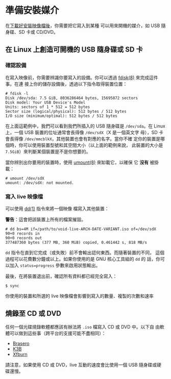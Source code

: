 # 準備安裝媒介

在[下載好安裝映像檔後](../index.md#下載安裝映像)，你需要把它寫入到某種
可以用來開機的媒介，如 USB 隨身碟、SD 卡或 CD/DVD。

## 在 Linux 上創造可開機的 USB 隨身碟或 SD 卡

### 確認設備

在寫入映像前，你需要辨識你要寫入的設備。你可以透過
[fdisk(8)](https://man.voidlinux.org/man8/fdisk.8) 來完成這件事。在連
接上你的儲存設備後，透過以下指令取得裝置位置：

```
# fdisk -l
Disk /dev/sda: 7.5 GiB, 8036286464 bytes, 15695872 sectors
Disk model: Your USB Device's Model
Units: sectors of 1 * 512 = 512 bytes
Sector size (logical/physical): 512 bytes / 512 bytes
I/O size (minimum/optimal): 512 bytes / 512 bytes
```

在上面這範例中，我們可以看到我們所插入的 USB 隨身碟是 `/dev/sda`。在
Linux 上，一個 USB 裝置的位址通常會長得像 `/dev/sdX`（X 是一個英文字
母），SD 卡會長得像 `/dev/mmcblkX`，其他裝置也會有對應的名字。當你不確
定你的裝置是哪個時，你可以使用裝置型號和其空間大小（以上面的範例來說，
此裝置的大小是 `7.5GiB`）來判斷某個裝置是不是你想要的。

當你辨別出你要用的裝置時，使用
[umount(8)](https://man.voidlinux.org/man8/umount.8) 來缷載它，以確保
它 **沒有** 被掛載：

```
# umount /dev/sdX
umount: /dev/sdX: not mounted.
```

### 寫入 live 映像檔

可以使用 [dd(1)](https://man.voidlinux.org/man1/dd.1) 指令來將一個映像
檔寫入其他裝置：

**警告**：這會把該裝置上所有的檔案摧毀。

```
# dd bs=4M if=/path/to/void-live-ARCH-DATE-VARIANT.iso of=/dev/sdX
90+0 records in
90+0 records out
377487360 bytes (377 MB, 360 MiB) copied, 0.461442 s, 818 MB/s
```

`dd` 指令在直到它完成（或失敗）前不會輸出認何東西。而隨著裝置的不同，
這個過程可以花費數分鐘或以上。如果你使用的是 GNU 核心工具組的 `dd` 的
話，你可以加入 `status=progress` 參數來啟用狀態輸出。

最後，在將裝置退出前，確認所有資料都已經完全寫入：

```
$ sync
```

你使用的裝置和所選的 live 映像檔會影響到寫入的數量、複製的次數和速率

## 燒錄至 CD 或 DVD

任何一個光碟燒錄軟體都應該有辦法將 `.iso` 檔寫入 CD 或 DVD 中。以下自
由軟體可以做到這些事（跨平台的支援可能不盡相同）：

- [Brasero](https://wiki.gnome.org/Apps/Brasero/)
- [K3B](https://userbase.kde.org/K3b)
- [Xfburn](https://docs.xfce.org/apps/xfburn/start)

請注意，如果使用 CD 或 DVD，live 互動的速度會比使用一個 USB 隨身碟或硬
碟還慢。
